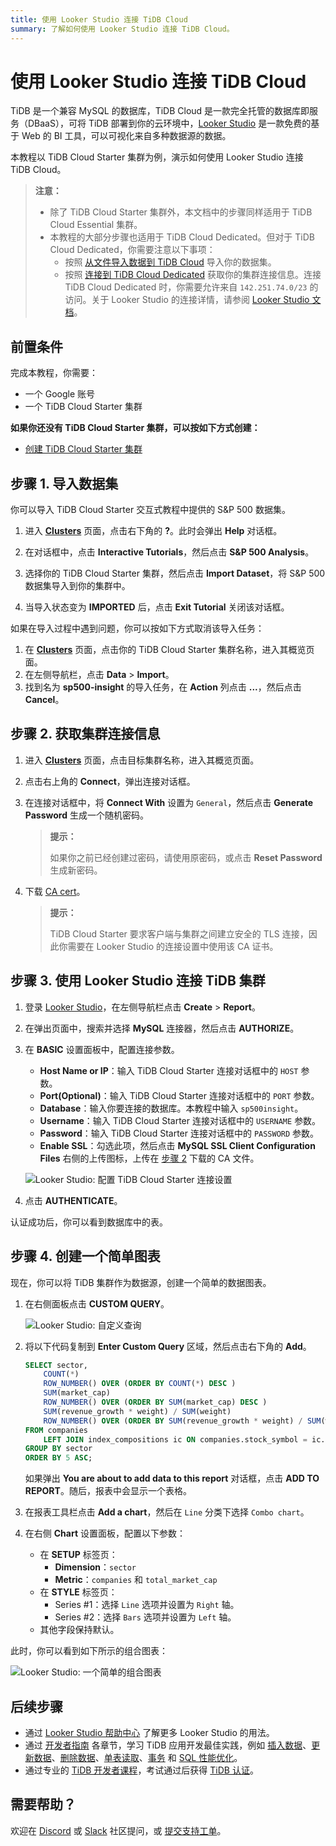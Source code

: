 ```yaml
---
title: 使用 Looker Studio 连接 TiDB Cloud
summary: 了解如何使用 Looker Studio 连接 TiDB Cloud。
---
```


# 使用 Looker Studio 连接 TiDB Cloud

TiDB 是一个兼容 MySQL 的数据库，TiDB Cloud 是一款完全托管的数据库即服务（DBaaS），可将 TiDB 部署到你的云环境中，[Looker Studio](https://lookerstudio.google.com/) 是一款免费的基于 Web 的 BI 工具，可以可视化来自多种数据源的数据。

本教程以 TiDB Cloud Starter 集群为例，演示如何使用 Looker Studio 连接 TiDB Cloud。

> **注意：**
>
> - 除了 TiDB Cloud Starter 集群外，本文档中的步骤同样适用于 TiDB Cloud Essential 集群。
> - 本教程的大部分步骤也适用于 TiDB Cloud Dedicated。但对于 TiDB Cloud Dedicated，你需要注意以下事项：
>     - 按照 [从文件导入数据到 TiDB Cloud](/tidb-cloud/tidb-cloud-migration-overview.md#import-data-from-files-to-tidb-cloud) 导入你的数据集。
>     - 按照 [连接到 TiDB Cloud Dedicated](/tidb-cloud/connect-via-standard-connection.md) 获取你的集群连接信息。连接 TiDB Cloud Dedicated 时，你需要允许来自 `142.251.74.0/23` 的访问。关于 Looker Studio 的连接详情，请参阅 [Looker Studio 文档](https://support.google.com/looker-studio/answer/7088031#zippy=%2Cin-this-article)。

## 前置条件

完成本教程，你需要：

- 一个 Google 账号
- 一个 TiDB Cloud Starter 集群

**如果你还没有 TiDB Cloud Starter 集群，可以按如下方式创建：**

- [创建 TiDB Cloud Starter 集群](/develop/dev-guide-build-cluster-in-cloud.md#step-1-create-a-tidb-cloud-cluster)

## 步骤 1. 导入数据集

你可以导入 TiDB Cloud Starter 交互式教程中提供的 S&P 500 数据集。

1. 进入 [**Clusters**](https://tidbcloud.com/project/clusters) 页面，点击右下角的 **?**。此时会弹出 **Help** 对话框。

2. 在对话框中，点击 **Interactive Tutorials**，然后点击 **S&P 500 Analysis**。

3. 选择你的 TiDB Cloud Starter 集群，然后点击 **Import Dataset**，将 S&P 500 数据集导入到你的集群中。

4. 当导入状态变为 **IMPORTED** 后，点击 **Exit Tutorial** 关闭该对话框。

如果在导入过程中遇到问题，你可以按如下方式取消该导入任务：

1. 在 [**Clusters**](https://tidbcloud.com/project/clusters) 页面，点击你的 TiDB Cloud Starter 集群名称，进入其概览页面。
2. 在左侧导航栏，点击 **Data** > **Import**。
3. 找到名为 **sp500-insight** 的导入任务，在 **Action** 列点击 **...**，然后点击 **Cancel**。

## 步骤 2. 获取集群连接信息

1. 进入 [**Clusters**](https://tidbcloud.com/project/clusters) 页面，点击目标集群名称，进入其概览页面。

2. 点击右上角的 **Connect**，弹出连接对话框。

3. 在连接对话框中，将 **Connect With** 设置为 `General`，然后点击 **Generate Password** 生成一个随机密码。

    > **提示：**
    >
    > 如果你之前已经创建过密码，请使用原密码，或点击 **Reset Password** 生成新密码。

4. 下载 [CA cert](https://letsencrypt.org/certs/isrgrootx1.pem)。

    > **提示：**
    >
    > TiDB Cloud Starter 要求客户端与集群之间建立安全的 TLS 连接，因此你需要在 Looker Studio 的连接设置中使用该 CA 证书。

## 步骤 3. 使用 Looker Studio 连接 TiDB 集群

1. 登录 [Looker Studio](https://lookerstudio.google.com/)，在左侧导航栏点击 **Create** > **Report**。

2. 在弹出页面中，搜索并选择 **MySQL** 连接器，然后点击 **AUTHORIZE**。

3. 在 **BASIC** 设置面板中，配置连接参数。

    - **Host Name or IP**：输入 TiDB Cloud Starter 连接对话框中的 `HOST` 参数。
    - **Port(Optional)**：输入 TiDB Cloud Starter 连接对话框中的 `PORT` 参数。
    - **Database**：输入你要连接的数据库。本教程中输入 `sp500insight`。
    - **Username**：输入 TiDB Cloud Starter 连接对话框中的 `USERNAME` 参数。
    - **Password**：输入 TiDB Cloud Starter 连接对话框中的 `PASSWORD` 参数。
    - **Enable SSL**：勾选此项，然后点击 **MySQL SSL Client Configuration Files** 右侧的上传图标，上传在 [步骤 2](#step-2-get-the-connection-information-for-your-cluster) 下载的 CA 文件。

    ![Looker Studio: 配置 TiDB Cloud Starter 连接设置](https://docs-download.pingcap.com/media/images/docs/tidb-cloud/looker-studio-configure-connection.png)

4. 点击 **AUTHENTICATE**。

认证成功后，你可以看到数据库中的表。

## 步骤 4. 创建一个简单图表

现在，你可以将 TiDB 集群作为数据源，创建一个简单的数据图表。

1. 在右侧面板点击 **CUSTOM QUERY**。

    ![Looker Studio: 自定义查询](https://docs-download.pingcap.com/media/images/docs/tidb-cloud/looker-studio-custom-query.png)

2. 将以下代码复制到 **Enter Custom Query** 区域，然后点击右下角的 **Add**。

    ```sql
    SELECT sector,
        COUNT(*)                                                                      AS companies,
        ROW_NUMBER() OVER (ORDER BY COUNT(*) DESC )                                   AS companies_ranking,
        SUM(market_cap)                                                               AS total_market_cap,
        ROW_NUMBER() OVER (ORDER BY SUM(market_cap) DESC )                            AS total_market_cap_ranking,
        SUM(revenue_growth * weight) / SUM(weight)                                    AS avg_revenue_growth,
        ROW_NUMBER() OVER (ORDER BY SUM(revenue_growth * weight) / SUM(weight) DESC ) AS avg_revenue_growth_ranking
    FROM companies
        LEFT JOIN index_compositions ic ON companies.stock_symbol = ic.stock_symbol
    GROUP BY sector
    ORDER BY 5 ASC;
    ```

    如果弹出 **You are about to add data to this report** 对话框，点击 **ADD TO REPORT**。随后，报表中会显示一个表格。

3. 在报表工具栏点击 **Add a chart**，然后在 `Line` 分类下选择 `Combo chart`。

4. 在右侧 **Chart** 设置面板，配置以下参数：

    - 在 **SETUP** 标签页：
        - **Dimension**：`sector`
        - **Metric**：`companies` 和 `total_market_cap`
    - 在 **STYLE** 标签页：
      - Series #1：选择 `Line` 选项并设置为 `Right` 轴。
      - Series #2：选择 `Bars` 选项并设置为 `Left` 轴。
    - 其他字段保持默认。

此时，你可以看到如下所示的组合图表：

![Looker Studio: 一个简单的组合图表](https://docs-download.pingcap.com/media/images/docs/tidb-cloud/looker-studio-simple-chart.png)

## 后续步骤

- 通过 [Looker Studio 帮助中心](https://support.google.com/looker-studio) 了解更多 Looker Studio 的用法。
- 通过 [开发者指南](/develop/dev-guide-overview.md) 各章节，学习 TiDB 应用开发最佳实践，例如 [插入数据](/develop/dev-guide-insert-data.md)、[更新数据](/develop/dev-guide-update-data.md)、[删除数据](/develop/dev-guide-delete-data.md)、[单表读取](/develop/dev-guide-get-data-from-single-table.md)、[事务](/develop/dev-guide-transaction-overview.md) 和 [SQL 性能优化](/develop/dev-guide-optimize-sql-overview.md)。
- 通过专业的 [TiDB 开发者课程](https://www.pingcap.com/education/)，考试通过后获得 [TiDB 认证](https://www.pingcap.com/education/certification/)。

## 需要帮助？

欢迎在 [Discord](https://discord.gg/DQZ2dy3cuc?utm_source=doc) 或 [Slack](https://slack.tidb.io/invite?team=tidb-community&channel=everyone&ref=pingcap-docs) 社区提问，或 [提交支持工单](https://tidb.support.pingcap.com/)。